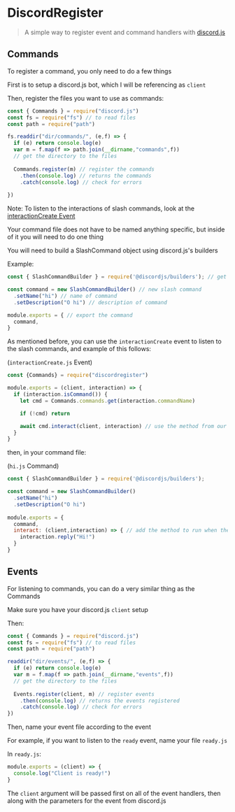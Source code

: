 # DiscordRegister

> A simple way to register event and command handlers with [discord.js](https://www.npmjs.com/package/discord.js)



## Commands

To register a command, you only need to do a few things

First is to setup a discord.js bot, which I will be referencing as `client`

Then, register the files you want to use as commands:
```js
const { Commands } = require("discord.js")
const fs = require("fs") // to read files
const path = require("path")

fs.readdir("dir/commands/", (e,f) => {
  if (e) return console.log(e)
  var m = f.map(f => path.join(__dirname,"commands",f))
  // get the directory to the files
  
  Commands.register(m) // register the commands
    .then(console.log) // returns the commands
    .catch(console.log) // check for errors
  
})
```

Note: To listen to the interactions of slash commands, look at the [interactionCreate Event](https://discord.js.org/#/docs/discord.js/stable/class/Client?scrollTo=e-interactionCreate)

Your command file does not have to be named anything specific, but inside of it you will need to do one thing

You will need to build a SlashCommand object using discord.js's builders

Example:
```js
const { SlashCommandBuilder } = require('@discordjs/builders'); // get the slash command builder

const command = new SlashCommandBuilder() // new slash command
  .setName("hi") // name of command
  .setDescription("O hi") // description of command

module.exports = { // export the command
  command,
}
```

As mentioned before, you can use the `interactionCreate` event to listen to the slash commands, and example of this follows:

(`interactionCreate.js` Event)
```js
const {Commands} = require("discordregister")

module.exports = (client, interaction) => {
  if (interaction.isCommand()) {
    let cmd = Commands.commands.get(interaction.commandName)

    if (!cmd) return

    await cmd.interact(client, interaction) // use the method from our command file
  } 
}
```

then, in your command file:

(`hi.js` Command)
```js
const { SlashCommandBuilder } = require('@discordjs/builders');

const command = new SlashCommandBuilder()
  .setName("hi")
  .setDescription("O hi")
  
module.exports = {
  command,
  interact: (client,interaction) => { // add the method to run when the command is sent
    interaction.reply("Hi!")
  }
}
```

## Events

For listening to commands, you can do a very similar thing as the Commands

Make sure you have your discord.js `client` setup

Then:
```js
const { Commands } = require("discord.js")
const fs = require("fs") // to read files
const path = require("path")

readdir("dir/events/", (e,f) => {
  if (e) return console.log(e)
  var m = f.map(f => path.join(__dirname,"events",f))
  // get the directory to the files 
  
  Events.register(client, m) // register events
    .then(console.log) // returns the events registered
    .catch(console.log) // check for errors
})
```

Then, name your event file according to the event

For example, if you want to listen to the `ready` event, name your file `ready.js`

In `ready.js`:
```js
module.exports = (client) => {
  console.log("Client is ready!")
}
```

The `client` argument will be passed first on all of the event handlers, then along with the parameters for the event from discord.js